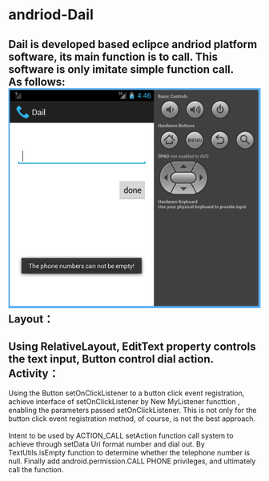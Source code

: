 # andriod-Dail
Dail is developed based eclipce andriod platform software, its main function is to call. This software is only imitate simple function call.<br>
As follows:<br>
![](https://github.com/jingwhale/andriod-Dail/raw/master/README.png)
Layout：
-------
Using RelativeLayout, EditText property controls the text input, Button control dial action.
Activity：
-------
Using the Button setOnClickListener to a button click event registration, achieve interface of setOnClickListener  by New MyListener functtion , enabling the parameters passed setOnClickListener. This is not only for the button click event registration method, of course, is not the best approach.<br>
<br>
Intent to be used by ACTION_CALL setAction function call system to achieve through setData Uri format number and dial out. By TextUtils.isEmpty function to determine whether the telephone number is null. Finally add android.permission.CALL PHONE privileges, and ultimately call the function.
